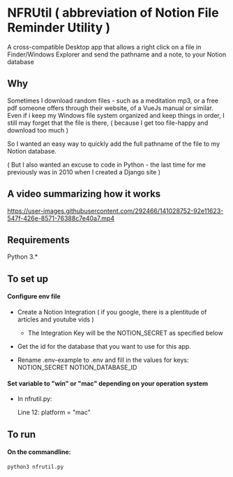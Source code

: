 # NFRUtil ( abbreviation of Notion File Reminder Utility )
A cross-compatible Desktop app that allows a right click on a file in Finder/Windows Explorer and send the pathname and a note, to your Notion database

## Why
Sometimes I download random files - such as a meditation mp3, or a free pdf someone offers through their website, of a VueJs manual or similar.  Even if i keep my Windows file system organized and keep things in order, I still may forget that the file is there, ( because I get too file-happy and download too much )

So I wanted an easy way to quickly add the full pathname of the file to my Notion database.

( But I also wanted an excuse to code in Python - the last time for me previously was in 2010 when I created a Django site )


## A video summarizing how it works


https://user-images.githubusercontent.com/292466/141028752-92e11623-547f-426e-8571-76388c7e40a7.mp4

## Requirements

Python 3.*


## To set up

#### Configure env file

* Create a Notion Integration ( if you google, there is a plentitude of articles and youtube vids )

  * The Integration Key will be the NOTION_SECRET as specified below

* Get the id for the database that you want to use for this app.

* Rename .env-example to .env and fill in the values for keys: 
NOTION_SECRET
NOTION_DATABASE_ID

#### Set variable to "win" or "mac" depending on your operation system

 * In nfrutil.py:

     Line 12:  platform = "mac"
     
     
## To run
 #### On the commandline:
    python3 nfrutil.py 
